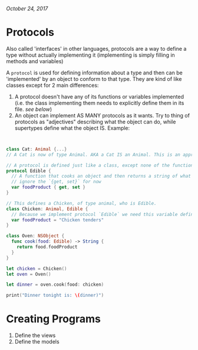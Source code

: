 *October 24, 2017*

Protocols
====
Also called 'interfaces' in other languages, protocols are a way to define a type without actually implementing it (implementing is simply
filling in methods and variables)

A `protocol` is used for defining information about a type and then can be 'implemented' by an object to conform to that type. They are 
kind of like classes except for 2 main differences:

1. A protocol doesn't have any of its functions or variables implemented (i.e. the class implementing them needs to explicitly define them
in its file. *see below*)
2. An object can implement AS MANY protocols as it wants. Try to thing of protocols as "adjectives" describing what the object can do, 
while supertypes define what the object IS. Example:
```swift


class Cat: Animal {...}
// A Cat is now of type Animal. AKA a Cat IS an Animal. This is an appropriate case for subclassing.

// A protocol is defined just like a class, except none of the functions are filled out
protocol Edible {
  // A function that cooks an object and then returns a string of what food it makes
  // ignore the `{get, set}` for now
  var foodProduct { get, set }
}

// This defines a Chicken, of type animal, who is Edible.
class Chicken: Animal, Edible {
  // Because we implement protocol `Edible` we need this variable defined in the class
  var foodProduct = "Chicken tenders"
}

class Oven: NSObject {
  func cook(food: Edible) -> String {
    return food.foodProduct
  }
}

let chicken = Chicken()
let oven = Oven()

let dinner = oven.cook(food: chicken)

print("Dinner tonight is: \(dinner)")

```

Creating Programs
====
1. Define the views
2. Define the models

